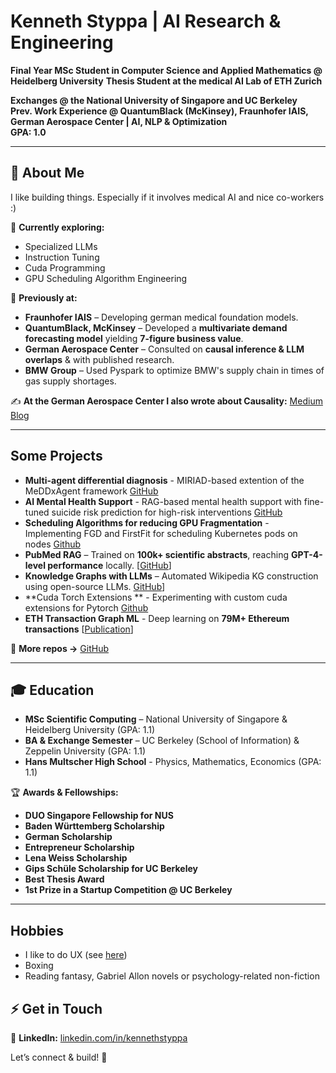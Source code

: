 
# Kenneth Styppa | AI Research & Engineering

**Final Year MSc Student in Computer Science and Applied Mathematics @ Heidelberg University**
**Thesis Student at the medical AI Lab of ETH Zurich**

**Exchanges @ the National University of Singapore and UC Berkeley**  
**Prev. Work Experience @ QuantumBlack (McKinsey), Fraunhofer IAIS, German Aerospace Center | AI, NLP & Optimization**  
**GPA: 1.0**

---

## 👋 About Me  
I like building things. Especially if it involves medical AI and nice co-workers :) 

📌 **Currently exploring:**  
- Specialized LLMs 
- Instruction Tuning
- Cuda Programming
- GPU Scheduling Algorithm Engineering 

🔬 **Previously at:** 
- **Fraunhofer IAIS** – Developing german medical foundation models.
- **QuantumBlack, McKinsey** – Developed a **multivariate demand forecasting model** yielding **7-figure business value**.   
- **German Aerospace Center** – Consulted on **causal inference & LLM overlaps** & with published research.
- **BMW Group** – Used Pyspark to optimize BMW's supply chain in times of gas supply shortages.

✍️ **At the German Aerospace Center I also wrote about Causality:** [Medium Blog](https://medium.com/causality-in-data-science)  

---

## Some Projects  
- **Multi-agent differential diagnosis** - MIRIAD-based extention of the MeDDxAgent framework [GitHub](https://github.com/kennethSty/MIRIAD/tree/main/meddxagent)
- **AI Mental Health Support** - RAG-based mental health support with fine-tuned suicide risk prediction for high-risk interventions [GitHub](https://github.com/kennethSty/mentalAI)
- **Scheduling Algorithms for reducing GPU Fragmentation** - Implementing FGD and FirstFit for scheduling Kubernetes pods on nodes [Github](https://github.com/kennethSty/gpu_scheduling)
- **PubMed RAG** – Trained on **100k+ scientific abstracts**, reaching **GPT-4-level performance** locally. [[GitHub](https://github.com/KennyLoRI/pubMedNLP)]
- **Knowledge Graphs with LLMs** – Automated Wikipedia KG construction using open-source LLMs. [GitHub](https://github.com/KennyLoRI/knowledgeGraph)]
- **Cuda Torch Extensions ** - Experimenting with custom cuda extensions for Pytorch [Github](https://github.com/kennethSty/custom_cuda_extensions)
- **ETH Transaction Graph ML** - Deep learning on **79M+ Ethereum transactions** [[Publication](https://www.sciencedirect.com/science/article/abs/pii/S0957417423003354)]  

🔗 **More repos →** [GitHub](https://github.com/kennethSty)  

---

## 🎓 Education  
- **MSc Scientific Computing** – National University of Singapore & Heidelberg University (GPA: 1.1)  
- **BA & Exchange Semester** – UC Berkeley (School of Information) & Zeppelin University (GPA: 1.1)
- **Hans Multscher High School** - Physics, Mathematics, Economics (GPA: 1.1)

🏆 **Awards & Fellowships:**  
- **DUO Singapore Fellowship for NUS** 
- **Baden Württemberg Scholarship** 
- **German Scholarship** 
- **Entrepreneur Scholarship** 
- **Lena Weiss Scholarship**
- **Gips Schüle Scholarship for UC Berkeley** 
- **Best Thesis Award** 
- **1st Prize in a Startup Competition @ UC Berkeley** 

---

## Hobbies 
- I like to do UX (see [here](https://drive.google.com/drive/folders/1NEDUxIFUX_vH8s3rGQLdd-58Xe62Zj_3?usp=sharing))
- Boxing
- Reading fantasy, Gabriel Allon novels or psychology-related non-fiction

## ⚡ Get in Touch  
💼 **LinkedIn:** [linkedin.com/in/kennethstyppa](https://www.linkedin.com/in/kennethstyppa)  

Let’s connect & build! 🚀
